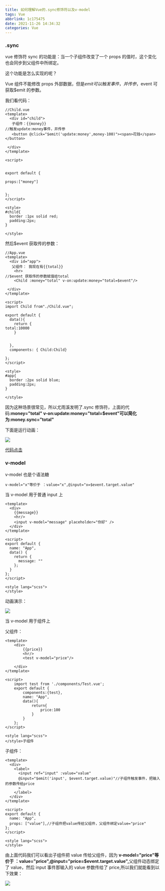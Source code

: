 ```yaml
---
title: 如何理解Vue的.sync修饰符以及v-model
tags: Vue
abbrlink: 1c175475
date: 2021-11-26 14:34:32
categories: Vue
---
```


### .sync

vue 修饰符 sync 的功能是：当一个子组件改变了一个 props 的值时，这个变化也会同步到父组件中所绑定。

这个功能是怎么实现的呢？

Vue 组件不能修改 props 外部数据，但是$emit可以触发事件，并传参，$event 可获取$emit 的参数。

我们看代码：

```
//Child.vue
<template>
  <div id="child">
   子组件：{{money}}
//触发update:money事件，并传参
   <button @click="$emit('update:money',money-100)"><span>花钱</span></button>

 </div>
</template>

<script>


export default {

props:["money"]


};
</script>

<style>
#child{
  border :1px solid red;
  padding:2px;
}

</style>

```

然后$event 获取传的参数：

```
//App.vue
<template>
  <div id="app">
   父组件： 我现在有{{total}}
    <hr>
//$event 获取传的参数赋值给total
    <Child :money="total" v-on:update:money="total=$event"/>

 </div>
</template>

<script>
import Child from"./Child.vue";

export default {
  data(){
    return {
total:10000
    }


  },
  components: { Child:Child}

};
</script>

<style>
#app{
  border :2px solid blue;
  padding:2px;
}

</style>

```

因为这种场景很常见，所以尤雨溪发明了.sync 修饰符，上面的代码<strong>:money="total" v-on:update:money="total=$event"可以简化为:money.sync="total"</strong>

下面是运行动画：

![](https://p1-jj.byteimg.com/tos-cn-i-t2oaga2asx/gold-user-assets/2020/5/12/17207b0ebb162b47~tplv-t2oaga2asx-watermark.awebp)

[代码点击](https://codesandbox.io/s/eloquent-wave-bc7bb)

### v-model

v-model 也是个语法糖

```
v-model="x"等价于 ：value="x",@input="x=$event.target.value"

```

当 v-model 用于普通 input 上

```
<template>
  <div>
    {{message}}
    <hr/>
    <input v-model="message" placeholder="你好" />
  </div>
</template>

<script>
export default {
  name: "App",
  data() {
    return {
      message: ""
    };
  }
};
</script>

<style lang="scss">
</style>

```

动画演示：

![](https://p1-jj.byteimg.com/tos-cn-i-t2oaga2asx/gold-user-assets/2020/6/3/17277f6ca1d24f4d~tplv-t2oaga2asx-watermark.awebp)

当 v-model 用于组件上

父组件：

```
<template>
    <div>
        {{price}}
        <hr/>
        <test v-model="price"/>

    </div>
</template>

<script>
    import test from './components/Test.vue';
    export default {
        components:{test},
        name: "App",
        data(){
            return{
                price:100
            }
        }
    };
</script>

<style lang="scss">
</style>子组件

```

子组件：

```
<template>
  <div>
    <label>
      <input ref="input" :value="value"
      @input="$emit('input', $event.target.value)"//子组件触发事件，把输入的参数传给price
      >
    </label>
  </div>
</template>

<script>
export default {
  name: "App",
  props: ["value"],//子组件把value传给父组件，父组件绑定value="price"
};
</script>

<style lang="scss">
</style>

```

由上面代码我们可以看出子组件把 value 传给父组件，因为<strong> v-model="price"等价于 ：value="price",@input="price=$event.target.value",</strong>父组件动态绑定了 value，然后 input 事件那输入的 value 参数传给了 price,所以我们就能看到以下效果：

![](https://p1-jj.byteimg.com/tos-cn-i-t2oaga2asx/gold-user-assets/2020/6/3/1727846768ecc1e0~tplv-t2oaga2asx-watermark.awebp)
